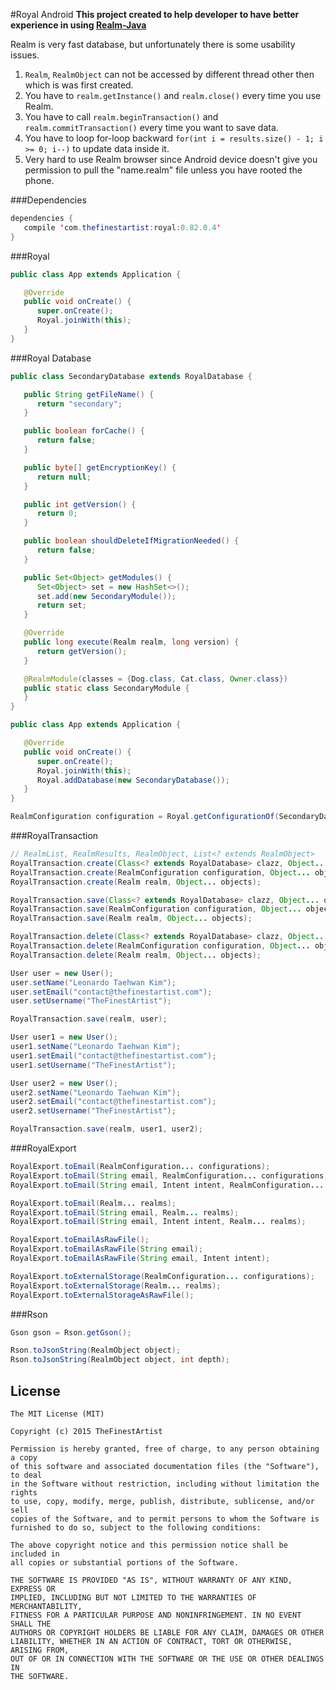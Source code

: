 #Royal Android
**This project created to help developer to have better experience in using [Realm-Java](https://github.com/realm/realm-java)**

Realm is very fast database, but unfortunately there is some usability issues.

1. `Realm`, `RealmObject` can not be accessed by different thread other then which is was first created.
2. You have to `realm.getInstance()` and `realm.close()` every time you use Realm.
3. You have to call `realm.beginTransaction()` and `realm.commitTransaction()` every time you want to save data.
4. You have to loop for-loop backward `for(int i = results.size() - 1; i >= 0; i--)` to update data inside it.
5. Very hard to use Realm browser since Android device doesn't give you permission to pull the "name.realm" file unless you have rooted the phone.

###Dependencies
```java
dependencies {
   compile 'com.thefinestartist:royal:0.82.0.4'
}
```


###Royal
```java
public class App extends Application {

   @Override
   public void onCreate() {
      super.onCreate();
      Royal.joinWith(this);
   }
}
```

###Royal Database
```java
public class SecondaryDatabase extends RoyalDatabase {

   public String getFileName() {
      return "secondary";
   }

   public boolean forCache() {
      return false;
   }

   public byte[] getEncryptionKey() {
      return null;
   }

   public int getVersion() {
      return 0;
   }

   public boolean shouldDeleteIfMigrationNeeded() {
      return false;
   }

   public Set<Object> getModules() {
      Set<Object> set = new HashSet<>();
      set.add(new SecondaryModule());
      return set;
   }

   @Override
   public long execute(Realm realm, long version) {
      return getVersion();
   }

   @RealmModule(classes = {Dog.class, Cat.class, Owner.class})
   public static class SecondaryModule {
   }
}

public class App extends Application {

   @Override
   public void onCreate() {
      super.onCreate();
      Royal.joinWith(this);
      Royal.addDatabase(new SecondaryDatabase());
   }
}
```

```java
RealmConfiguration configuration = Royal.getConfigurationOf(SecondaryDatabase.class);
```

###RoyalTransaction
```java
// RealmList, RealmResults, RealmObject, List<? extends RealmObject>
RoyalTransaction.create(Class<? extends RoyalDatabase> clazz, Object... objects);
RoyalTransaction.create(RealmConfiguration configuration, Object... objects);
RoyalTransaction.create(Realm realm, Object... objects);

RoyalTransaction.save(Class<? extends RoyalDatabase> clazz, Object... objects);
RoyalTransaction.save(RealmConfiguration configuration, Object... objects);
RoyalTransaction.save(Realm realm, Object... objects);

RoyalTransaction.delete(Class<? extends RoyalDatabase> clazz, Object... objects);
RoyalTransaction.delete(RealmConfiguration configuration, Object... objects);
RoyalTransaction.delete(Realm realm, Object... objects);
```

```java
User user = new User();
user.setName("Leonardo Taehwan Kim");
user.setEmail("contact@thefinestartist.com");
user.setUsername("TheFinestArtist");

RoyalTransaction.save(realm, user);
```

```java
User user1 = new User();
user1.setName("Leonardo Taehwan Kim");
user1.setEmail("contact@thefinestartist.com");
user1.setUsername("TheFinestArtist");

User user2 = new User();
user2.setName("Leonardo Taehwan Kim");
user2.setEmail("contact@thefinestartist.com");
user2.setUsername("TheFinestArtist");

RoyalTransaction.save(realm, user1, user2);
```

###RoyalExport
```java
RoyalExport.toEmail(RealmConfiguration... configurations);
RoyalExport.toEmail(String email, RealmConfiguration... configurations);
RoyalExport.toEmail(String email, Intent intent, RealmConfiguration... configurations);

RoyalExport.toEmail(Realm... realms);
RoyalExport.toEmail(String email, Realm... realms);
RoyalExport.toEmail(String email, Intent intent, Realm... realms);

RoyalExport.toEmailAsRawFile();
RoyalExport.toEmailAsRawFile(String email);
RoyalExport.toEmailAsRawFile(String email, Intent intent);

RoyalExport.toExternalStorage(RealmConfiguration... configurations);
RoyalExport.toExternalStorage(Realm... realms);
RoyalExport.toExternalStorageAsRawFile();
```

###Rson
```java
Gson gson = Rson.getGson();

Rson.toJsonString(RealmObject object);
Rson.toJsonString(RealmObject object, int depth);
```


## License
```
The MIT License (MIT)

Copyright (c) 2015 TheFinestArtist

Permission is hereby granted, free of charge, to any person obtaining a copy
of this software and associated documentation files (the "Software"), to deal
in the Software without restriction, including without limitation the rights
to use, copy, modify, merge, publish, distribute, sublicense, and/or sell
copies of the Software, and to permit persons to whom the Software is
furnished to do so, subject to the following conditions:

The above copyright notice and this permission notice shall be included in
all copies or substantial portions of the Software.

THE SOFTWARE IS PROVIDED "AS IS", WITHOUT WARRANTY OF ANY KIND, EXPRESS OR
IMPLIED, INCLUDING BUT NOT LIMITED TO THE WARRANTIES OF MERCHANTABILITY,
FITNESS FOR A PARTICULAR PURPOSE AND NONINFRINGEMENT. IN NO EVENT SHALL THE
AUTHORS OR COPYRIGHT HOLDERS BE LIABLE FOR ANY CLAIM, DAMAGES OR OTHER
LIABILITY, WHETHER IN AN ACTION OF CONTRACT, TORT OR OTHERWISE, ARISING FROM,
OUT OF OR IN CONNECTION WITH THE SOFTWARE OR THE USE OR OTHER DEALINGS IN
THE SOFTWARE.
```
